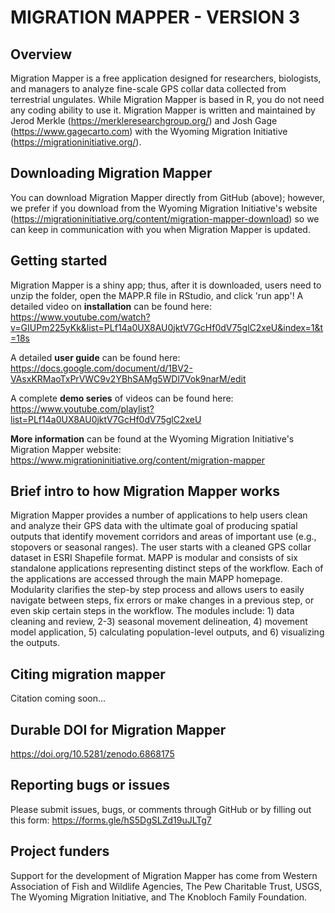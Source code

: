# MIGRATION MAPPER - VERSION 3

## Overview
Migration Mapper is a free application designed for researchers, biologists, and managers to analyze fine-scale GPS collar data collected from terrestrial ungulates. While Migration Mapper is based in R, you do not need any coding ability to use it. Migration Mapper is written and maintained by Jerod Merkle (https://merkleresearchgroup.org/) and Josh Gage (https://www.gagecarto.com) with the Wyoming Migration Initiative (https://migrationinitiative.org/).  

## Downloading Migration Mapper
You can download Migration Mapper directly from GitHub (above); however, we prefer if you download from the Wyoming Migration Initiative's website (https://migrationinitiative.org/content/migration-mapper-download) so we can keep in communication with you when Migration Mapper is updated. 

## Getting started
Migration Mapper is a shiny app; thus, after it is downloaded, users need to unzip the folder, open the MAPP.R file in RStudio, and click 'run app'! A detailed video on **installation** can be found here: https://www.youtube.com/watch?v=GIUPm225yKk&list=PLf14a0UX8AU0jktV7GcHf0dV75glC2xeU&index=1&t=18s

A detailed **user guide** can be found here: https://docs.google.com/document/d/1BV2-VAsxKRMaoTxPrVWC9v2YBhSAMg5WDl7Vok9narM/edit

A complete **demo series** of videos can be found here: https://www.youtube.com/playlist?list=PLf14a0UX8AU0jktV7GcHf0dV75glC2xeU

**More information** can be found at the Wyoming Migration Initiative's Migration Mapper website: https://www.migrationinitiative.org/content/migration-mapper

## Brief intro to how Migration Mapper works
Migration Mapper provides a number of applications to help users clean and analyze their GPS data with the ultimate goal of producing spatial outputs that identify movement corridors and areas of important use (e.g., stopovers or seasonal ranges). The user starts with a cleaned GPS collar dataset in ESRI Shapefile format. MAPP is modular and consists of six standalone applications representing distinct steps of the workflow. Each of the applications are accessed through the main MAPP homepage. Modularity clarifies the step-by step process and allows users to easily navigate between steps, fix errors or make changes in a previous step, or even skip certain steps in the workflow. The modules include: 1) data cleaning and review, 2-3) seasonal movement delineation, 4) movement model application, 5) calculating population-level outputs, and 6) visualizing the outputs.

## Citing migration mapper
Citation coming soon... 

## Durable DOI for Migration Mapper
https://doi.org/10.5281/zenodo.6868175

## Reporting bugs or issues
Please submit issues, bugs, or comments through GitHub or by filling out this form: https://forms.gle/hS5DgSLZd19uJLTg7

## Project funders
Support for the development of Migration Mapper has come from Western Association of Fish and Wildlife Agencies, The Pew Charitable Trust, USGS, The Wyoming Migration Initiative, and The Knobloch Family Foundation. 


